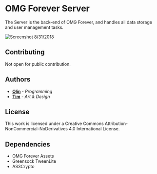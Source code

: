 # OMG Forever Server

The Server is the back-end of OMG Forever, and handles all data storage and user management tasks.

![Screenshot 8/31/2018](https://i.imgur.com/qiaz1J8.png)

## Contributing

Not open for public contribution.

## Authors

* **[Olin](https://github.com/OlinKirkland)** - *Programming*
* **[Tim](https://github.com/timkurucz)** - *Art & Design*

## License

This work is licensed under a Creative Commons Attribution-NonCommercial-NoDerivatives 4.0 International License.

## Dependencies

* OMG Forever Assets
* Greensock TweenLite
* AS3Crypto

